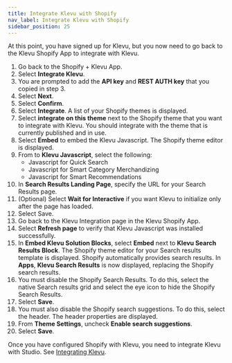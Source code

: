 ```yaml
---
title: Integrate Klevu with Shopify
nav_label: Integrate Klevu with Shopify
sidebar_position: 25
---
```


At this point, you have signed up for Klevu, but you now need to go back to the Klevu Shopify App to integrate with  Klevu. 

1. Go back to the Shopify + Klevu App.
2. Select **Integrate Klevu**.
3. You are prompted to add the **API key** and **REST AUTH key** that you copied in step 3.
4. Select **Next**.
5. Select **Confirm**.
6. Select **Integrate**. A list of your Shopify themes is displayed.
7. Select **integrate on this theme** next to the Shopify theme that you want to integrate with Klevu. You should integrate with the theme that is currently published and in use.
8. Select **Embed** to embed the Klevu Javascript. The Shopify theme editor is displayed.
9. From to **Klevu Javascript**, select the following:
    - Javascript for Quick Search
    - Javascript for Smart Category Merchandizing
    - Javascript for Smart Recommendations
10. In **Search Results Landing Page**, specify the URL for your Search Results page.
11. (Optional) Select **Wait for Interactive** if you want Klevu to initialize only after the page has loaded.
12. Select Save.
13. Go back to the Klevu Integration page in the Klevu Shopify App.
14. Select **Refresh page** to verify that Klevu Javascript was installed successfully.
15. In **Embed Klevu Solution Blocks**, select **Embed** next to **Klevu Search Results Block**. The Shopify theme editor for your Search results template is displayed. Shopify automatically provides search results. In **Apps**, **Klevu Search Results** is now displayed, replacing the Shopify search results.
16. You must disable the Shopify Search Results. To do this, select the native Search results grid and select the eye icon to hide the Shopify Search Results.
17. Select **Save**.
18. You must also disable the Shopify search suggestions. To do this, select the header. The header properties are displayed.
19. From **Theme Settings**, uncheck **Enable search suggestions**.
20. Select **Save**.

Once you have configured Shopify with Klevu, you need to integrate Klevu with Studio. See [Integrating Klevu](/docs/studio/Integrations/klevu/getting-started).